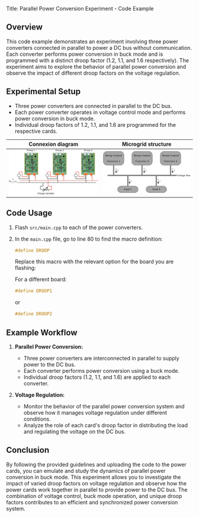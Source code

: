 Title: Parallel Power Conversion Experiment - Code Example

## Overview

This code example demonstrates an experiment involving three power converters connected in parallel to power a DC bus without communication. Each converter performs power conversion in buck mode and is programmed with a distinct droop factor (1.2, 1.1, and 1.6 respectively). The experiment aims to explore the behavior of parallel power conversion and observe the impact of different droop factors on the voltage regulation.

## Experimental Setup

- Three power converters are connected in parallel to the DC bus.
- Each power converter operates in voltage control mode and performs power conversion in buck mode.
- Individual droop factors of 1.2, 1.1, and 1.6 are programmed for the respective cards.

| Connexion diagram | Microgrid structure |
| ------ | ------ |
|   <img src="Image/droop.png" alt="Droop connexion diagram">| <img src="Image/droopss.png" alt="Microgrid structure">|


## Code Usage

1. Flash `src/main.cpp` to each of the power converters.
2. In the `main.cpp` file, go to line 80 to find the macro definition:

   ```cpp
   #define DROOP
   ```

   Replace this macro with the relevant option for the board you are flashing:

   For a different board:
   ```cpp
   #define DROOP1
   ```
   
   or
   
   ```cpp
   #define DROOP2
   ```

## Example Workflow

1. **Parallel Power Conversion:**
   - Three power converters are interconnected in parallel to supply power to the DC bus.
   - Each converter performs power conversion using a buck mode.
   - Individual droop factors (1.2, 1.1, and 1.6) are applied to each converter.

2. **Voltage Regulation:**
   - Monitor the behavior of the parallel power conversion system and observe how it manages voltage regulation under different conditions.
   - Analyze the role of each card's droop factor in distributing the load and regulating the voltage on the DC bus.

## Conclusion

By following the provided guidelines and uploading the code to the power cards, you can emulate and study the dynamics of parallel power conversion in buck mode. This experiment allows you to investigate the impact of varied droop factors on voltage regulation and observe how the power cards work together in parallel to provide power to the DC bus. The combination of voltage control, buck mode operation, and unique droop factors contributes to an efficient and synchronized power conversion system.

